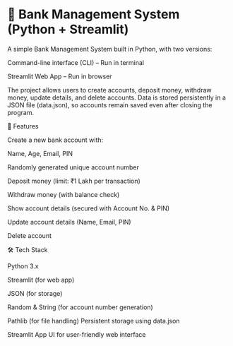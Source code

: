 # 🏦 Bank Management System (Python + Streamlit)


A simple Bank Management System built in Python, with two versions:

Command-line interface (CLI) – Run in terminal

Streamlit Web App – Run in browser

The project allows users to create accounts, deposit money, withdraw money, update details, and delete accounts.
Data is stored persistently in a JSON file (data.json), so accounts remain saved even after closing the program.


📌 Features

Create a new bank account with:

Name, Age, Email, PIN

Randomly generated unique account number

Deposit money (limit: ₹1 Lakh per transaction)

Withdraw money (with balance check)

Show account details (secured with Account No. & PIN)

Update account details (Name, Email, PIN)

Delete account


🛠️ Tech Stack

Python 3.x

Streamlit (for web app)

JSON (for storage)

Random & String (for account number generation)

Pathlib (for file handling)
Persistent storage using data.json

Streamlit App UI for user-friendly web interface
